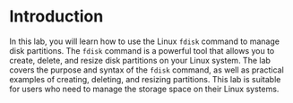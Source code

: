 # Introduction

In this lab, you will learn how to use the Linux `fdisk` command to manage disk partitions. The `fdisk` command is a powerful tool that allows you to create, delete, and resize disk partitions on your Linux system. The lab covers the purpose and syntax of the `fdisk` command, as well as practical examples of creating, deleting, and resizing partitions. This lab is suitable for users who need to manage the storage space on their Linux systems.
